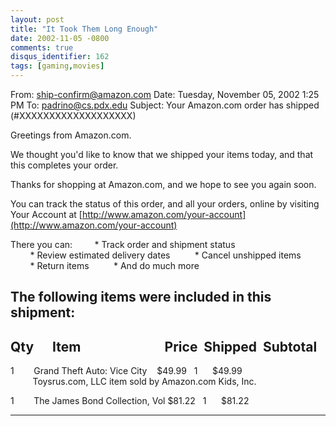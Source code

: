 ```yaml
---
layout: post
title: "It Took Them Long Enough"
date: 2002-11-05 -0800
comments: true
disqus_identifier: 162
tags: [gaming,movies]
---
```

From: [ship-confirm@amazon.com](mailto:ship-confirm@amazon.com)
 Date: Tuesday, November 05, 2002 1:25 PM
 To: [padrino@cs.pdx.edu](mailto:padrino@cs.pdx.edu)
 Subject: Your Amazon.com order has shipped (\#XXXXXXXXXXXXXXXXXXX)


 Greetings from Amazon.com.

 We thought you'd like to know that we shipped your items today, and
that this completes your order.

 Thanks for shopping at Amazon.com, and we hope to see you again soon.

 You can track the status of this order, and all your orders, online by
 visiting Your Account at
[http://www.amazon.com/your-account](http://www.amazon.com/your-account)

 There you can:
         \* Track order and shipment status 
         \* Review estimated delivery dates 
         \* Cancel unshipped items 
         \* Return items 
         \* And do much more 

 The following items were included in this shipment:
 ---------------------------------------------------------------------
 Qty      Item                           Price  Shipped  Subtotal
 ---------------------------------------------------------------------
 1        Grand Theft Auto: Vice City    \$49.99   1      \$49.99 
          Toysrus.com, LLC item sold by Amazon.com Kids, Inc. 

 1        The James Bond Collection, Vol \$81.22   1      \$81.22 

 ---------------------------------------------------------------------

